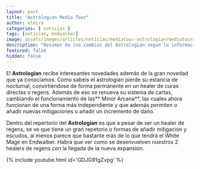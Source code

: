 ```yaml
---
layout: post
title: "Astrologian Media Tour"
author: elmira
categories: [ noticias ]
tags: [noticias, endwalker]
image: assets/images/articles/noticias/mediatour-astrologian/mediatourastrologian.jpg
description: "Resumen de los cambios del Astrologian segun la información del Media Tour"
featured: false
hidden: false
---
```


El **Astrologian** recibe interesantes novedades además de la gran novedad que ya conocíamos. Como sabeis el astrologian pierde su estancia de nocturnal, convirtiéndose de forma permanente en un healer de curas directas o regens. Además de eso se renueva su sistema de cartas, cambiando el funcionamiento de las** Minor Arcana**, las cuales ahora funcionan de una forma más independiente y que además permiten o añadir nuevas mitigaciones o añadir un incremento de daño.

Dentro del repertorio del **Astrologian** es que a pesar de ser un healer de regens, se ve que tiene un gran repetorio o formas de añadir mitigación y escudos, al menos parece que bastante más de lo que tendrá el White Mage en Endwalker. Habrá que ver como se desenvuelven nuestros 2 healers de regens con la llegada de la nueva expansión.

{% include youtube.html id='GDJG91gZvpg' %}

